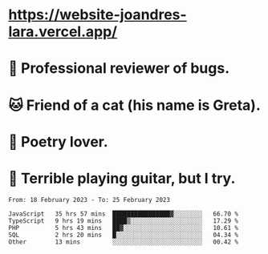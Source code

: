 # https://website-joandres-lara.vercel.app/
# 🐛 Professional reviewer of bugs.
# 🐱 Friend of a cat (his name is Greta).
# 📜 Poetry lover.
# 🎸 Terrible playing guitar, but I try.

<!--START_SECTION:waka-->

```text
From: 18 February 2023 - To: 25 February 2023

JavaScript   35 hrs 57 mins  ████████████████▓░░░░░░░░   66.70 %
TypeScript   9 hrs 19 mins   ████▒░░░░░░░░░░░░░░░░░░░░   17.29 %
PHP          5 hrs 43 mins   ██▓░░░░░░░░░░░░░░░░░░░░░░   10.61 %
SQL          2 hrs 20 mins   █░░░░░░░░░░░░░░░░░░░░░░░░   04.34 %
Other        13 mins         ░░░░░░░░░░░░░░░░░░░░░░░░░   00.42 %
```

<!--END_SECTION:waka-->
